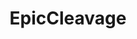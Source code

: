 ---
title: EpicCleavage
crosslinks:
- ChloeMichelle
- Page3Glamour
- StretchedToBursting
- BustyPetite
- tightdresses
---